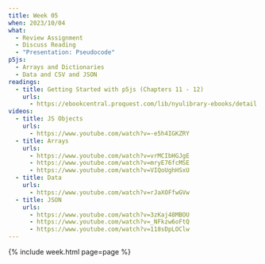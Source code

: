 ```yaml
---
title: Week 05
when: 2023/10/04
what:
  - Review Assignment
  - Discuss Reading
  - "Presentation: Pseudocode"
p5js:
  - Arrays and Dictionaries
  - Data and CSV and JSON
readings:
  - title: Getting Started with p5js (Chapters 11 - 12)
    urls:
      - https://ebookcentral.proquest.com/lib/nyulibrary-ebooks/detail.action?docID=4333728
videos:
  - title: JS Objects
    urls:
      - https://www.youtube.com/watch?v=-e5h4IGKZRY
  - title: Arrays
    urls:
      - https://www.youtube.com/watch?v=vrMCIbHGJgE
      - https://www.youtube.com/watch?v=mryE76fcMSE
      - https://www.youtube.com/watch?v=VIQoUghHSxU
  - title: Data
    urls:
      - https://www.youtube.com/watch?v=rJaXOFfwGVw
  - title: JSON
    urls:
      - https://www.youtube.com/watch?v=3zKaj48MBOU
      - https://www.youtube.com/watch?v=_NFkzw6oFtQ
      - https://www.youtube.com/watch?v=118sDpLOClw
---
```

{% include week.html page=page %}

